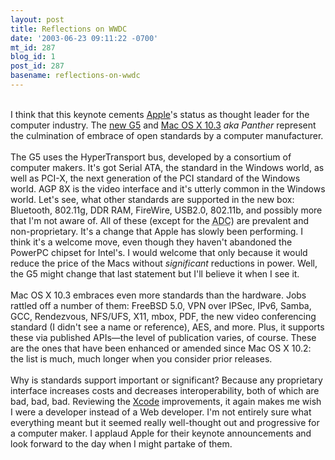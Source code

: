 ```yaml
---
layout: post
title: Reflections on WWDC
date: '2003-06-23 09:11:22 -0700'
mt_id: 287
blog_id: 1
post_id: 287
basename: reflections-on-wwdc
---
```

<br />I think that this keynote cements <a href="http://www.apple.com/">Apple</a>'s status as thought leader for the computer industry. The <a href="http://www.apple.com/powermac/">new G5</a> and <a href="http://www.apple.com/macosx/panther/">Mac OS X 10.3</a> <em>aka Panther</em> represent the culmination of embrace of open standards by a computer manufacturer.<br /><br />The G5 uses the HyperTransport bus, developed by a consortium of computer makers. It's got Serial ATA, the standard in the Windows world, as well as PCI-X, the next generation of the PCI standard of the Windows world. AGP 8X is the video interface and it's utterly common in the Windows world. Let's see, what other standards are supported in the new box: Bluetooth, 802.11g, DDR RAM, FireWire, USB2.0, 802.11b, and possibly more that I'm not aware of. All of these (except for the <acronym title="Apple Desktop Connector">ADC</acronym>) are prevalent and non-proprietary. It's a change that Apple has slowly been performing. I think it's a welcome move, even though they haven't abandoned the PowerPC chipset for Intel's. I would welcome that only because it would reduce the price of the Macs without <em>significant</em> reductions in power. Well, the G5 might change that last statement but I'll believe it when I see it.<br /><br />Mac OS X 10.3 embraces even more standards than the hardware. Jobs rattled off a number of them: FreeBSD 5.0, VPN over IPSec, IPv6, Samba, GCC, Rendezvous, NFS/UFS, X11, mbox, PDF, the new video conferencing standard (I didn't see a name or reference), AES, and more. Plus, it supports these via published APIs&#x2014;the level of publication varies, of course. These are the ones that have been enhanced or amended since Mac OS X 10.2: the list is much, much longer when you consider prior releases.<br /><br />Why is standards support important or significant? Because any proprietary interface increases costs and decreases interoperability, both of which are bad, bad, bad. Reviewing the <a href="http://www.apple.com/macosx/panther/xcode.html">Xcode</a> improvements, it again makes me wish I were a developer instead of a Web developer. I'm not entirely sure what everything meant but it seemed really well-thought out and progressive for a computer maker. I applaud Apple for their keynote announcements and look forward to the day when I might partake of them.<br /><br /><br />
